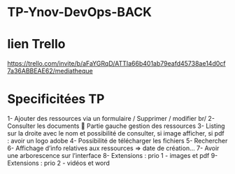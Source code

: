 # TP-Ynov-DevOps-BACK

# lien Trello
https://trello.com/invite/b/aFaYGRqD/ATTIa66b401ab79eafd45738ae14d0cf7a36ABBEAE62/mediatheque

# Specificitées TP
1-	Ajouter des ressources via un formulaire / Supprimer / modifier br/
2-	Consulter les documents  Partie gauche gestion des ressources
3-	Listing sur la droite avec le nom et possibilité de consulter, si image afficher, si pdf : avoir un logo adobe
4-	Possibilité de télécharger les fichiers
5-	Rechercher
6-	Affichage d’info relatives aux ressources => date de création…
7-	Avoir une arborescence sur l’interface
8-	Extensions : prio 1 - images et pdf 
9-	Extensions : prio 2 - vidéos et word
